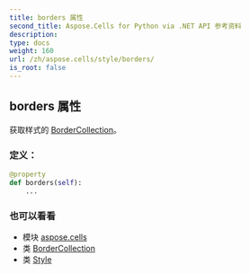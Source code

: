 ```yaml
---
title: borders 属性
second_title: Aspose.Cells for Python via .NET API 参考资料
description:
type: docs
weight: 160
url: /zh/aspose.cells/style/borders/
is_root: false
---
```

## borders 属性

获取样式的 [BorderCollection](/cells/python-net/zh/aspose.cells/bordercollection)。
### 定义：
```python
@property
def borders(self):
    ...
```

### 也可以看看
* 模块 [aspose.cells](../../)
* 类 [BorderCollection](/cells/python-net/zh/aspose.cells/bordercollection)
* 类 [Style](/cells/python-net/zh/aspose.cells/style)
